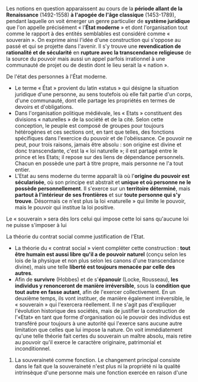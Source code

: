 Les notions en question apparaissent au cours de la **période allant de la Renaissance** (1492-1558) **à l'apogée de l'âge classique** (1453-1789), pendant laquelle on voit émerger un genre particulier de **système juridique** que l'on appelle précisément « l'**État moderne** » et dont l'organisation tout comme le rapport à des entités semblables est considéré comme « souverain ». On exprime ainsi l'idée d'une construction qui s'oppose au passé et qui se projette dans l'avenir. Il s'y trouve une **revendication de rationalité et de sécularité** en **rupture avec la transcendance religieuse** de la source du pouvoir mais aussi un appel parfois irrationnel à une communauté de projet ou de destin dont le lieu serait la « nation ».

De l'état des personnes à l'État moderne. 
- Le terme « État » provient du latin «status » qui désigne la situation juridique d'une personne, au sens toutefois où elle fait partie d'un corps, d'une communauté, dont elle partage les propriétés en termes de devoirs et d'obligations. 
- Dans l'organisation politique médiévale, les « Etats » constituent des divisions « naturelles » de la société et de la cité. Selon cette conception, le peuple est composé de groupes pour toujours hétérogènes et ces sections ont, en tant que telles, des fonctions spécifiques dans l'exercice du pouvoir et de l'obéissance. Ce pouvoir ne peut, pour trois raisons, jamais être absolu : son origine est divine et donc transcendante, c'est la « loi naturelle »; il est partagé entre le prince et les Etats; il repose sur des liens de dépendance personnels. Chacun en possède une part à titre propre, mais personne ne l'a tout entier. 
- L'Etat au sens moderne du terme apparaît là où l'**origine du pouvoir est sécularisée**, où son principe est abstrait et **unique et où personne ne le possède personnellement**. Il s'exerce sur un **territoire déterminé**, mais **partout à l'intérieur de ses frontières** et sur **toute personne qui s'y trouve**. Désormais ce n'est plus la loi «naturelle » qui limite le pouvoir, mais le pouvoir qui institue la loi positive.

Le « souverain » sera dès lors celui qui impose cette loi sans qu'aucune loi ne puisse s'imposer à lui

La théorie du contrat social comme justification de l'Etat. 
- La théorie du « contrat social » vient compléter cette construction : **tout être humain est aussi libre qu'il a de pouvoir naturel** (conçu selon les lois de la physique et non plus selon les canons d'une transcendance divine), mais une telle **liberté est toujours menacée par celle des autres**. 
- Afin de **survivre** (Hobbes) et de s'**épanouir** (Locke, Rousseau), **les individus y renonceront de manière irréversible**, sous la **condition que tout autre en fasse autant**, afin de l'exercer collectivement. En un deuxième temps, ils vont instituer, de manière également irréversible, le « souverain » qui l'exercera réellement. Il ne s'agit pas d'expliquer l'évolution historique des sociétés, mais de justifier la construction de l'«Etat» en tant que forme d'organisation où le pouvoir des individus est transféré pour toujours à une autorité qui l'exerce sans aucune autre limitation que celles que lui impose la nature. On voit immédiatement qu'une telle théorie fait certes du souverain un maître absolu, mais retire au pouvoir qu'il exerce le caractère originaire, patrimonial et inconditionnel.
1. ﻿﻿﻿La souveraineté comme fonction. Le changement principal consiste dans le fait que la souveraineté n'est plus ni la propriété ni la qualité intrinsèque d'une personne mais une fonction exercée en raison d'une